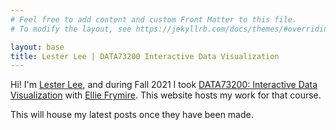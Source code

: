 ```yaml
---
# Feel free to add content and custom Front Matter to this file.
# To modify the layout, see https://jekyllrb.com/docs/themes/#overriding-theme-defaults

layout: base
title: Lester Lee | DATA73200 Interactive Data Visualization
---
```

Hi! I'm [Lester Lee](https://www.lester-lee.com), and during Fall 2021 I took [DATA73200: Interactive Data Visualization](https://gc.cuny.edu/Page-Elements/Academics-Research-Centers-Initiatives/Masters-Programs/Data-Analysis-and-Visualization) with [Ellie Frymire](http://elliefrymire.com/). This website hosts my work for that course.

<section>
<article>This will house my latest posts once they have been made.</article>
</section>

